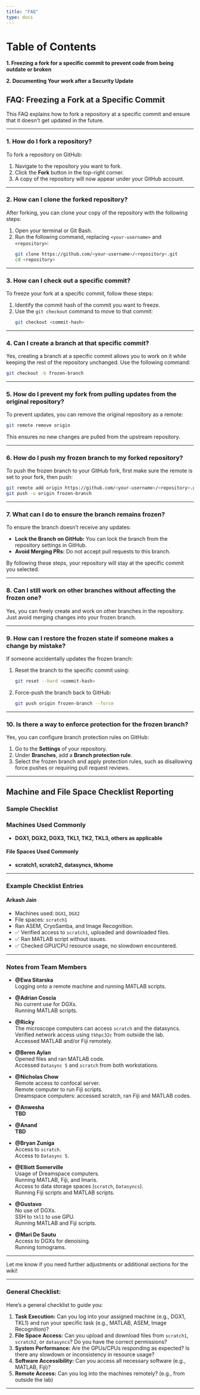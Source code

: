 ```yaml
---
title: "FAQ"
type: docs
---
```


# Table of Contents

**1. Freezing a fork for a specific commit to prevent code from being outdate or broken**

**2. Documenting Your work after a Security Update**

## **FAQ: Freezing a Fork at a Specific Commit**

This FAQ explains how to fork a repository at a specific commit and ensure that it doesn't get updated in the future.

---

### 1. **How do I fork a repository?**

To fork a repository on GitHub:

1. Navigate to the repository you want to fork.
2. Click the **Fork** button in the top-right corner.
3. A copy of the repository will now appear under your GitHub account.

---

### 2. **How can I clone the forked repository?**

After forking, you can clone your copy of the repository with the following steps:

1. Open your terminal or Git Bash.
2. Run the following command, replacing `<your-username>` and `<repository>`:
   ```bash
   git clone https://github.com/<your-username>/<repository>.git
   cd <repository>
   ```

---

### 3. **How can I check out a specific commit?**

To freeze your fork at a specific commit, follow these steps:

1. Identify the commit hash of the commit you want to freeze.
2. Use the `git checkout` command to move to that commit:
   ```bash
   git checkout <commit-hash>
   ```

---

### 4. **Can I create a branch at that specific commit?**

Yes, creating a branch at a specific commit allows you to work on it while keeping the rest of the repository unchanged. Use the following command:

```bash
git checkout -b frozen-branch
```

---

### 5. **How do I prevent my fork from pulling updates from the original repository?**

To prevent updates, you can remove the original repository as a remote:

```bash
git remote remove origin
```

This ensures no new changes are pulled from the upstream repository.

---

### 6. **How do I push my frozen branch to my forked repository?**

To push the frozen branch to your GitHub fork, first make sure the remote is set to your fork, then push:

```bash
git remote add origin https://github.com/<your-username>/<repository>.git
git push -u origin frozen-branch
```

---

### 7. **What can I do to ensure the branch remains frozen?**

To ensure the branch doesn’t receive any updates:

- **Lock the Branch on GitHub:** You can lock the branch from the repository settings in GitHub.
- **Avoid Merging PRs:** Do not accept pull requests to this branch.

By following these steps, your repository will stay at the specific commit you selected.

---

### 8. **Can I still work on other branches without affecting the frozen one?**

Yes, you can freely create and work on other branches in the repository. Just avoid merging changes into your frozen branch.

---

### 9. **How can I restore the frozen state if someone makes a change by mistake?**

If someone accidentally updates the frozen branch:

1. Reset the branch to the specific commit using:
   ```bash
   git reset --hard <commit-hash>
   ```
2. Force-push the branch back to GitHub:
   ```bash
   git push origin frozen-branch --force
   ```

---

### 10. **Is there a way to enforce protection for the frozen branch?**

Yes, you can configure branch protection rules on GitHub:

1. Go to the **Settings** of your repository.
2. Under **Branches**, add a **Branch protection rule**.
3. Select the frozen branch and apply protection rules, such as disallowing force pushes or requiring pull request reviews.

---

## **Machine and File Space Checklist Reporting**

### **Sample Checklist**

### **Machines Used Commonly**

- **DGX1, DGX2, DGX3, TKL1, TK2, TKL3, others as applicable**

#### **File Spaces Used Commonly**

- **scratch1, scratch2, datasyncs, tkhome**

---

### **Example Checklist Entries**

#### **Arkash Jain**

- Machines used: `DGX1`, `DGX2`
- File spaces: `scratch1`
- Ran ASEM, CryoSamba, and Image Recognition.
- ✅ Verified access to `scratch1`, uploaded and downloaded files.
- ✅ Ran MATLAB script without issues.
- ✅ Checked GPU/CPU resource usage, no slowdown encountered.

---
### Notes from Team Members

- **@Ewa Sitarska**  
  Logging onto a remote machine and running MATLAB scripts.

- **@Adrian Coscia**  
  No current use for DGXs.  
  Running MATLAB scripts.

- **@Ricky**  
  The microscope computers can access `scratch` and the datasyncs.  
  Verified network access using `tkhpc32c` from outside the lab.  
  Accessed MATLAB and/or Fiji remotely.

- **@Beren Aylan**  
  Opened files and ran MATLAB code.  
  Accessed `Datasync 5` and `scratch` from both workstations.

- **@Nicholas Chow**  
  Remote access to confocal server.  
  Remote computer to run Fiji scripts.  
  Dreamspace computers: accessed scratch, ran Fiji and MATLAB codes.

- **@Anwesha**  
  **TBD**

- **@Anand**  
  **TBD**

- **@Bryan Zuniga**  
  Access to `scratch`.  
  Access to `Datasync 5`.

- **@Elliott Somerville**  
  Usage of Dreamspace computers.  
  Running MATLAB, Fiji, and Imaris.  
  Access to data storage spaces (`scratch`, `Datasyncs`).  
  Running Fiji scripts and MATLAB scripts.

- **@Gustavo**  
  No use of DGXs.  
  SSH to `tkl1` to use GPU.  
  Running MATLAB and Fiji scripts.

- **@Mari De Sautu**  
  Access to DGXs for denoising.  
  Running tomograms.

---

Let me know if you need further adjustments or additional sections for the wiki!


---

### **General Checklist:**

Here’s a general checklist to guide you:

1. **Task Execution:** Can you log into your assigned machine (e.g., DGX1, TKL1) and run your specific task (e.g., MATLAB, ASEM, Image Recognition)?
2. **File Space Access:** Can you upload and download files from `scratch1`, `scratch2`, or `datasyncs`? Do you have the correct permissions?
3. **System Performance:** Are the GPUs/CPUs responding as expected? Is there any slowdown or inconsistency in resource usage?
4. **Software Accessibility:** Can you access all necessary software (e.g., MATLAB, Fiji)?
5. **Remote Access:** Can you log into the machines remotely? (e.g., from outside the lab)

---
